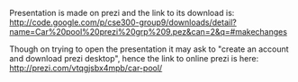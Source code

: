 Presentation is made on prezi and the link to its download is: http://code.google.com/p/cse300-group9/downloads/detail?name=Car%20pool%20prezi%20grp%209.pez&can=2&q=#makechanges

Though on trying to open the presentation it may ask to "create an account and download prezi desktop", hence the link to online prezi is here: http://prezi.com/vtqgjsbx4mpb/car-pool/